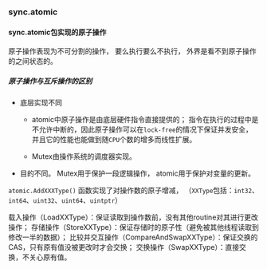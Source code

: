### sync.atomic



#### sync.atomic包实现的原子操作 

原子操作表现为不可分割的操作， 要么执行要么不执行， 外界是看不到原子操作的之间状态的。

##### 原子操作与互斥操作的区别

- 底层实现不同

  -  atomic中原子操作是由底层硬件指令直接提供的； 指令在执行的过程中是不允许中断的，因此原子操作可以在`lock-free`的情况下保证并发安全，并且它的性能也能做到随`CPU`个数的增多而线性扩展。

  -  Mutex由操作系统的调度器实现。

- 目的不同。 Mutex用于保护一段逻辑操作， atomic用于保护对变量的更新。



`atomic.AddXXXType()` 函数实现了对操作数的原子增减， （`XXType`包括：`int32`、`int64`、`uint32`、`uint64`、`uintptr`）





载入操作（LoadXXType）：保证读取到操作数前，没有其他routine对其进行更改操作；
存储操作（StoreXXType）：保证存储时的原子性（避免被其他线程读取到修改一半的数据）；
比较并交互操作（CompareAndSwapXXType）：保证交换的CAS，只有原有值没被更改时才会交换；
交换操作（SwapXXType）：直接交换，不关心原有值。
